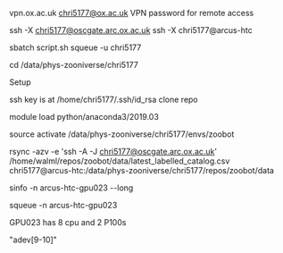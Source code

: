 vpn.ox.ac.uk
chri5177@ox.ac.uk
VPN password for remote access

ssh -X chri5177@oscgate.arc.ox.ac.uk
ssh -X chri5177@arcus-htc

sbatch script.sh
squeue -u chri5177

cd /data/phys-zooniverse/chri5177

Setup

ssh key is at /home/chri5177/.ssh/id_rsa
clone repo

module load python/anaconda3/2019.03

source activate /data/phys-zooniverse/chri5177/envs/zoobot

rsync -azv -e 'ssh -A -J chri5177@oscgate.arc.ox.ac.uk' /home/walml/repos/zoobot/data/latest_labelled_catalog.csv chri5177@arcus-htc:/data/phys-zooniverse/chri5177/repos/zoobot/data


sinfo -n arcus-htc-gpu023 --long

squeue -n arcus-htc-gpu023

GPU023 has 8 cpu and 2 P100s

"adev[9-10]"